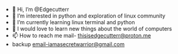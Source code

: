 - 👋 Hi, I’m @Edgecutterr
- 👀 I’m interested in python and exploration of linux community
- 🌱 I’m currently learning linux terminal and python
- 💞️ I would love to learn new things about the world of computers
- 📫 How to reach me mail- thisisedgecutterr@proton.me
- backup email-iamasecretwarrior@gmail.com

<!---
Edgecutterr/Edgecutterr is a ✨ special ✨ repository because its `README.md` (this file) appears on your GitHub profile.
You can click the Preview link to take a look at your changes.
--->
